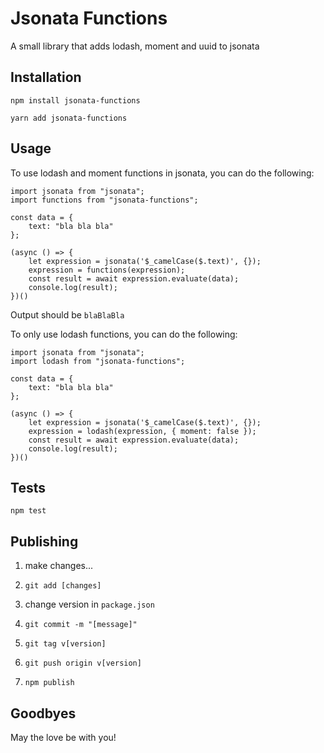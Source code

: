Jsonata Functions
=========

A small library that adds lodash, moment and uuid to jsonata

## Installation

`npm install jsonata-functions`

`yarn add jsonata-functions`
## Usage

To use lodash and moment functions in jsonata, you can do the following:

    import jsonata from "jsonata";
    import functions from "jsonata-functions";

    const data = {
        text: "bla bla bla"
    };

    (async () => {
        let expression = jsonata('$_camelCase($.text)', {});
        expression = functions(expression);
        const result = await expression.evaluate(data);
        console.log(result);
    })()

Output should be `blaBlaBla`

To only use lodash functions, you can do the following:

    import jsonata from "jsonata";
    import lodash from "jsonata-functions";

    const data = {
        text: "bla bla bla"
    };

    (async () => {
        let expression = jsonata('$_camelCase($.text)', {});
        expression = lodash(expression, { moment: false });
        const result = await expression.evaluate(data);
        console.log(result);
    })()

## Tests

`npm test`

## Publishing

1. make changes...

1. `git add [changes]`

1. change version in `package.json`

1. `git commit -m "[message]"`

1. `git tag v[version]`

1. `git push origin v[version]`

1. `npm publish`

## Goodbyes

May the love be with you!

